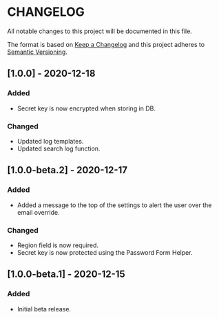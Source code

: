 # CHANGELOG
All notable changes to this project will be documented in this file.

The format is based on [Keep a Changelog](http://keepachangelog.com/en/1.0.0/)
and this project adheres to [Semantic Versioning](http://semver.org/spec/v2.0.0.html).

## [1.0.0] - 2020-12-18
### Added
- Secret key is now encrypted when storing in DB.
### Changed
- Updated log templates.
- Updated search log function.

## [1.0.0-beta.2] - 2020-12-17
### Added
- Added a message to the top of the settings to alert the user over the email override.
### Changed
- Region field is now required.
- Secret key is now protected using the Password Form Helper.

## [1.0.0-beta.1] - 2020-12-15
### Added
- Initial beta release.